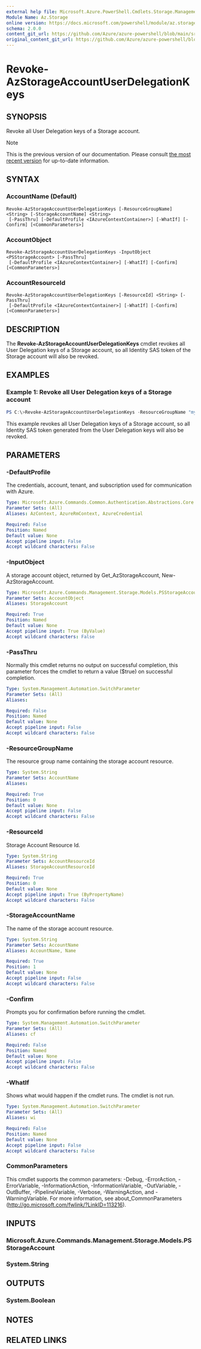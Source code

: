 ```yaml
---
external help file: Microsoft.Azure.PowerShell.Cmdlets.Storage.Management.dll-Help.xml
Module Name: Az.Storage
online version: https://docs.microsoft.com/powershell/module/az.storage/revoke-azstorageaccountuserdelegationkeys
schema: 2.0.0
content_git_url: https://github.com/Azure/azure-powershell/blob/main/src/Storage/Storage.Management/help/Revoke-AzStorageAccountUserDelegationKeys.md
original_content_git_url: https://github.com/Azure/azure-powershell/blob/main/src/Storage/Storage.Management/help/Revoke-AzStorageAccountUserDelegationKeys.md
---
```


# Revoke-AzStorageAccountUserDelegationKeys

## SYNOPSIS
Revoke all User Delegation keys of a Storage account.

> [!NOTE]
>This is the previous version of our documentation. Please consult [the most recent version](/powershell/module/az.storage/revoke-azstorageaccountuserdelegationkeys) for up-to-date information.

## SYNTAX

### AccountName (Default)
```
Revoke-AzStorageAccountUserDelegationKeys [-ResourceGroupName] <String> [-StorageAccountName] <String>
 [-PassThru] [-DefaultProfile <IAzureContextContainer>] [-WhatIf] [-Confirm] [<CommonParameters>]
```

### AccountObject
```
Revoke-AzStorageAccountUserDelegationKeys -InputObject <PSStorageAccount> [-PassThru]
 [-DefaultProfile <IAzureContextContainer>] [-WhatIf] [-Confirm] [<CommonParameters>]
```

### AccountResourceId
```
Revoke-AzStorageAccountUserDelegationKeys [-ResourceId] <String> [-PassThru]
 [-DefaultProfile <IAzureContextContainer>] [-WhatIf] [-Confirm] [<CommonParameters>]
```

## DESCRIPTION
The **Revoke-AzStorageAccountUserDelegationKeys** cmdlet revokes all User Delegation keys of a Storage account, so all Identity SAS token of the Storage account will also be revoked.

## EXAMPLES

### Example 1: Revoke all User Delegation keys of a Storage account
```powershell
PS C:\>Revoke-AzStorageAccountUserDelegationKeys -ResourceGroupName "myresourcegroup" -AccountName "mystorageaccount"
```

This example revokes all User Delegation keys of a Storage account, so all Identity SAS token generated from the User Delegation keys will also be revoked.

## PARAMETERS

### -DefaultProfile
The credentials, account, tenant, and subscription used for communication with Azure.

```yaml
Type: Microsoft.Azure.Commands.Common.Authentication.Abstractions.Core.IAzureContextContainer
Parameter Sets: (All)
Aliases: AzContext, AzureRmContext, AzureCredential

Required: False
Position: Named
Default value: None
Accept pipeline input: False
Accept wildcard characters: False
```

### -InputObject
A storage account object, returned by Get_AzStorageAccount, New-AzStorageAccount.

```yaml
Type: Microsoft.Azure.Commands.Management.Storage.Models.PSStorageAccount
Parameter Sets: AccountObject
Aliases: StorageAccount

Required: True
Position: Named
Default value: None
Accept pipeline input: True (ByValue)
Accept wildcard characters: False
```

### -PassThru
Normally this cmdlet returns no output on successful completion, this parameter forces the cmdlet to return a value ($true) on successful completion.

```yaml
Type: System.Management.Automation.SwitchParameter
Parameter Sets: (All)
Aliases:

Required: False
Position: Named
Default value: None
Accept pipeline input: False
Accept wildcard characters: False
```

### -ResourceGroupName
The resource group name containing the storage account resource.

```yaml
Type: System.String
Parameter Sets: AccountName
Aliases:

Required: True
Position: 0
Default value: None
Accept pipeline input: False
Accept wildcard characters: False
```

### -ResourceId
Storage Account Resource Id.

```yaml
Type: System.String
Parameter Sets: AccountResourceId
Aliases: StorageAccountResourceId

Required: True
Position: 0
Default value: None
Accept pipeline input: True (ByPropertyName)
Accept wildcard characters: False
```

### -StorageAccountName
The name of the storage account resource.

```yaml
Type: System.String
Parameter Sets: AccountName
Aliases: AccountName, Name

Required: True
Position: 1
Default value: None
Accept pipeline input: False
Accept wildcard characters: False
```

### -Confirm
Prompts you for confirmation before running the cmdlet.

```yaml
Type: System.Management.Automation.SwitchParameter
Parameter Sets: (All)
Aliases: cf

Required: False
Position: Named
Default value: None
Accept pipeline input: False
Accept wildcard characters: False
```

### -WhatIf
Shows what would happen if the cmdlet runs.
The cmdlet is not run.

```yaml
Type: System.Management.Automation.SwitchParameter
Parameter Sets: (All)
Aliases: wi

Required: False
Position: Named
Default value: None
Accept pipeline input: False
Accept wildcard characters: False
```

### CommonParameters
This cmdlet supports the common parameters: -Debug, -ErrorAction, -ErrorVariable, -InformationAction, -InformationVariable, -OutVariable, -OutBuffer, -PipelineVariable, -Verbose, -WarningAction, and -WarningVariable. For more information, see about_CommonParameters (http://go.microsoft.com/fwlink/?LinkID=113216).

## INPUTS

### Microsoft.Azure.Commands.Management.Storage.Models.PSStorageAccount

### System.String

## OUTPUTS

### System.Boolean

## NOTES

## RELATED LINKS
